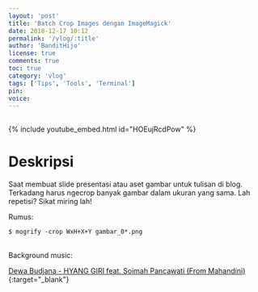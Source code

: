 ```yaml
---
layout: 'post'
title: 'Batch Crop Images dengan ImageMagick'
date: 2018-12-17 10:12
permalink: '/vlog/:title'
author: 'BanditHijo'
license: true
comments: true
toc: true
category: 'vlog'
tags: ['Tips', 'Tools', 'Terminal']
pin:
voice:
---
```


<div style="margin-top:30px;"></div>

{% include youtube_embed.html id="HOEujRcdPow" %}

# Deskripsi

Saat membuat slide presentasi atau aset gambar untuk tulisan di blog. Terkadang harus ngecrop banyak gambar dalam ukuran yang sama. Lah repetisi? Sikat miring lah!

Rumus:
```
$ mogrify -crop WxH+X+Y gambar_0*.png
```

<br>
Background music:

[Dewa Budjana - HYANG GIRI feat. Soimah Pancawati (From Mahandini)](https://youtu.be/fXs_6exAZG4){:target="_blank"}
